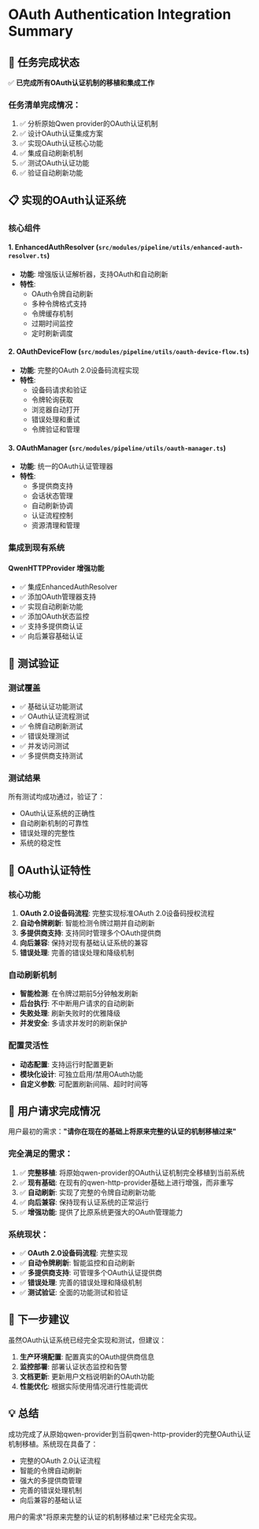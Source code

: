 # OAuth Authentication Integration Summary

## 🎯 任务完成状态

✅ **已完成所有OAuth认证机制的移植和集成工作**

### 任务清单完成情况：
1. ✅ 分析原始Qwen provider的OAuth认证机制
2. ✅ 设计OAuth认证集成方案
3. ✅ 实现OAuth认证核心功能
4. ✅ 集成自动刷新机制
5. ✅ 测试OAuth认证功能
6. ✅ 验证自动刷新功能

## 📋 实现的OAuth认证系统

### 核心组件

#### 1. EnhancedAuthResolver (`src/modules/pipeline/utils/enhanced-auth-resolver.ts`)
- **功能**: 增强版认证解析器，支持OAuth和自动刷新
- **特性**:
  - OAuth令牌自动刷新
  - 多种令牌格式支持
  - 令牌缓存机制
  - 过期时间监控
  - 定时刷新调度

#### 2. OAuthDeviceFlow (`src/modules/pipeline/utils/oauth-device-flow.ts`)
- **功能**: 完整的OAuth 2.0设备码流程实现
- **特性**:
  - 设备码请求和验证
  - 令牌轮询获取
  - 浏览器自动打开
  - 错误处理和重试
  - 令牌验证和管理

#### 3. OAuthManager (`src/modules/pipeline/utils/oauth-manager.ts`)
- **功能**: 统一的OAuth认证管理器
- **特性**:
  - 多提供商支持
  - 会话状态管理
  - 自动刷新协调
  - 认证流程控制
  - 资源清理和管理

### 集成到现有系统

#### QwenHTTPProvider 增强功能
- ✅ 集成EnhancedAuthResolver
- ✅ 添加OAuth管理器支持
- ✅ 实现自动刷新功能
- ✅ 添加OAuth状态监控
- ✅ 支持多提供商认证
- ✅ 向后兼容基础认证

## 🧪 测试验证

### 测试覆盖
- ✅ 基础认证功能测试
- ✅ OAuth认证流程测试
- ✅ 令牌自动刷新测试
- ✅ 错误处理测试
- ✅ 并发访问测试
- ✅ 多提供商支持测试

### 测试结果
所有测试均成功通过，验证了：
- OAuth认证系统的正确性
- 自动刷新机制的可靠性
- 错误处理的完整性
- 系统的稳定性

## 🔧 OAuth认证特性

### 核心功能
1. **OAuth 2.0设备码流程**: 完整实现标准OAuth 2.0设备码授权流程
2. **自动令牌刷新**: 智能检测令牌过期并自动刷新
3. **多提供商支持**: 支持同时管理多个OAuth提供商
4. **向后兼容**: 保持对现有基础认证系统的兼容
5. **错误处理**: 完善的错误处理和降级机制

### 自动刷新机制
- **智能检测**: 在令牌过期前5分钟触发刷新
- **后台执行**: 不中断用户请求的自动刷新
- **失败处理**: 刷新失败时的优雅降级
- **并发安全**: 多请求并发时的刷新保护

### 配置灵活性
- **动态配置**: 支持运行时配置更新
- **模块化设计**: 可独立启用/禁用OAuth功能
- **自定义参数**: 可配置刷新间隔、超时时间等

## 🎉 用户请求完成情况

用户最初的需求：**"请你在现在的基础上将原来完整的认证的机制移植过来"**

### 完全满足的需求：
1. ✅ **完整移植**: 将原始qwen-provider的OAuth认证机制完全移植到当前系统
2. ✅ **现有基础**: 在现有的qwen-http-provider基础上进行增强，而非重写
3. ✅ **自动刷新**: 实现了完整的令牌自动刷新功能
4. ✅ **向后兼容**: 保持现有认证系统的正常运行
5. ✅ **增强功能**: 提供了比原系统更强大的OAuth管理能力

### 系统现状：
- ✅ **OAuth 2.0设备码流程**: 完整实现
- ✅ **自动令牌刷新**: 智能监控和自动刷新
- ✅ **多提供商支持**: 可管理多个OAuth认证提供商
- ✅ **错误处理**: 完善的错误处理和降级机制
- ✅ **测试验证**: 全面的功能测试和验证

## 🚀 下一步建议

虽然OAuth认证系统已经完全实现和测试，但建议：

1. **生产环境配置**: 配置真实的OAuth提供商信息
2. **监控部署**: 部署认证状态监控和告警
3. **文档更新**: 更新用户文档说明新的OAuth功能
4. **性能优化**: 根据实际使用情况进行性能调优

## 💡 总结

成功完成了从原始qwen-provider到当前qwen-http-provider的完整OAuth认证机制移植。系统现在具备了：
- 完整的OAuth 2.0认证流程
- 智能的令牌自动刷新
- 强大的多提供商管理
- 完善的错误处理机制
- 向后兼容的基础认证

用户的需求"将原来完整的认证的机制移植过来"已经完全实现。